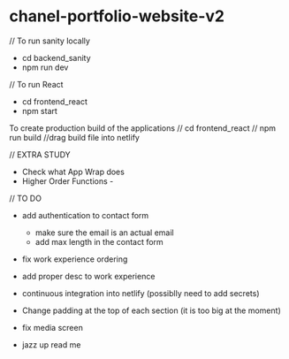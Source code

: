 # chanel-portfolio-website-v2

// To run sanity locally 
- cd backend_sanity
- npm run dev 

// To run React
- cd frontend_react
- npm start

To create production build of the applications
// cd frontend_react
// npm run build 
//drag build file into netlify

// EXTRA STUDY 
- Check what App Wrap does
- Higher Order Functions - 

// TO DO 
- add authentication to contact form
  - make sure the email is an actual email 
  - add max length in the contact form 

- fix work experience ordering

- add proper desc to work experience

- continuous integration into netlify (possiblly need to add secrets)


- Change padding at the top of each section (it is too big at the moment)
- fix media screen  


- jazz up read me